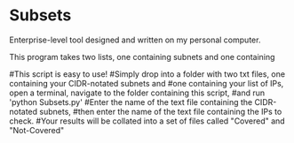# Subsets
Enterprise-level tool designed and written on my personal computer.

This program takes two lists, one containing subnets and one containing 

#This script is easy to use!
#Simply drop into a folder with two txt files, one containing your CIDR-notated subnets and
#one containing your list of IPs, open a terminal, navigate to the folder containing this script,
#and run 'python Subsets.py'
#Enter the name of the text file containing the CIDR-notated subnets,
#then enter the name of the text file containing the IPs to check.
#Your results will be collated into a set of files called "Covered" and "Not-Covered"
